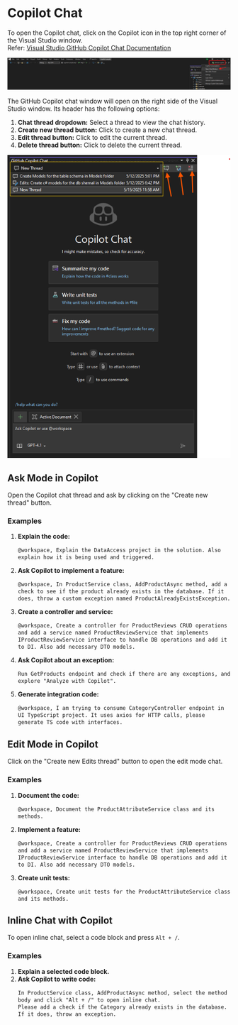 # Copilot Chat

To open the Copilot chat, click on the Copilot icon in the top right corner of the Visual Studio window.  
Refer: [Visual Studio GitHub Copilot Chat Documentation](https://learn.microsoft.com/en-us/visualstudio/ide/visual-studio-github-copilot-chat?view=vs-2022)

![Image-open-gh-cp-chat](./Images/open-gh-cp-chat.png)

The GitHub Copilot chat window will open on the right side of the Visual Studio window. Its header has the following options:

1. **Chat thread dropdown:** Select a thread to view the chat history.
2. **Create new thread button:** Click to create a new chat thread.
3. **Edit thread button:** Click to edit the current thread.
4. **Delete thread button:** Click to delete the current thread.

![Copilot chat window](./Images/gh-cp-header.png)

## Ask Mode in Copilot

Open the Copilot chat thread and ask by clicking on the "Create new thread" button.

### Examples

1. **Explain the code:**
    ```text
    @workspace, Explain the DataAccess project in the solution. Also explain how it is being used and triggered.
    ```

2. **Ask Copilot to implement a feature:**
    ```text
    @workspace, In ProductService class, AddProductAsync method, add a check to see if the product already exists in the database. If it does, throw a custom exception named ProductAlreadyExistsException.
    ```

3. **Create a controller and service:**
    ```text
    @workspace, Create a controller for ProductReviews CRUD operations and add a service named ProductReviewService that implements IProductReviewService interface to handle DB operations and add it to DI. Also add necessary DTO models.
    ```

4. **Ask Copilot about an exception:**
    ```text
    Run GetProducts endpoint and check if there are any exceptions, and explore "Analyze with Copilot".
    ```

5. **Generate integration code:**
    ```text
    @workspace, I am trying to consume CategoryController endpoint in UI TypeScript project. It uses axios for HTTP calls, please generate TS code with interfaces.
    ```

## Edit Mode in Copilot

Click on the "Create new Edits thread" button to open the edit mode chat.

### Examples

1. **Document the code:**
    ```text
    @workspace, Document the ProductAttributeService class and its methods.
    ```

2. **Implement a feature:**
    ```text
    @workspace, Create a controller for ProductReviews CRUD operations and add a service named ProductReviewService that implements IProductReviewService interface to handle DB operations and add it to DI. Also add necessary DTO models.
    ```

3. **Create unit tests:**
    ```text
    @workspace, Create unit tests for the ProductAttributeService class and its methods.
    ```

## Inline Chat with Copilot

To open inline chat, select a code block and press `Alt + /`.

### Examples

1. **Explain a selected code block.**
2. **Ask Copilot to write code:**
    ```text
    In ProductService class, AddProductAsync method, select the method body and click "Alt + /" to open inline chat.
    Please add a check if the Category already exists in the database. If it does, throw an exception.
    ```
